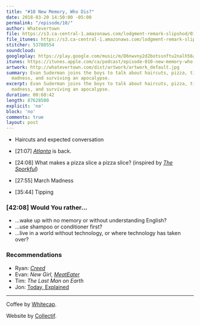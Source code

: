 ```yaml
---
title: "#10 New Memory, Who Dis?"
date: 2018-03-20 14:50:00 -05:00
permalink: "/episode/10/"
author: Whatevertown
file: https://s3.ca-central-1.amazonaws.com/lodgment-remark-slipshod/010.mp3
file_itunes: https://s3.ca-central-1.amazonaws.com/lodgment-remark-slipshod/010.m4a
stitcher: 53780554
soundcloud: 
googleplay: https://play.google.com/music/m/D6nwvny2d2botssnftu2nalh56a?t=Episode_010_New_Memory_Who_Dis-Whatevertown
itunes: https://itunes.apple.com/ca/podcast/episode-010-new-memory-who-dis/id1326449177?i=1000406981810&mt=2
artwork: http://whatevertown.com/dist/artwork/artwork_default.jpg
summary: Evan Suderman joins the boys to talk about haircuts, pizza, tipping, march
  madness, and surviving an apocalypse.
excerpt: Evan Suderman joins the boys to talk about haircuts, pizza, tipping, march
  madness, and surviving an apocalypse.
duration: 00:60:42
length: 87628500
explicit: 'no'
block: 'no'
comments: true
layout: post
---
```


- Haircuts and expected conversation

- [21:07] *[Atlanta](https://www.youtube.com/watch?v=oRQ4cTsr3_c)* is back.

- [24:08] What makes a pizza slice a pizza slice? (inspired by *[The Sporkful](http://www.sporkful.com/the-geometry-of-pizza/)*)

- [27:55] March Madness

- [35:44] Tipping

### [42:08] Would You rather…
- …wake up with no memory or without understanding English?
- …use shampoo or conditioner first?
- …live in a world without technology, or where technology has taken over?

### Recommendations
- Ryan: *[Creed](https://letterboxd.com/film/creed/)*
- Evan: *New Girl*, *[MeatEater](https://www.youtube.com/watch?v=eVw6pNJJwl8)*
- Tim: *The Last Man on Earth*
- Jon: [Today, Explained](https://www.vox.com/today-explained)

---

Coffee by [Whitecap](http://drinkwhitecap.com/).

Website by [Collectif](http://collectif.co).
